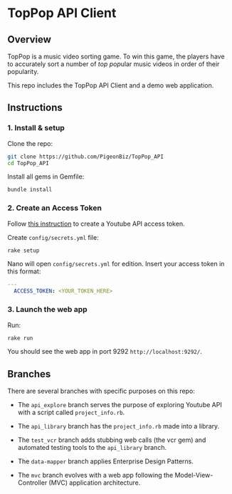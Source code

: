 # TopPop API Client

## Overview

TopPop is a music video sorting game. To win this game, the players have to accurately sort a number of *top pop*ular music videos in order of their popularity.

This repo includes the TopPop API Client and a demo web application.

## Instructions

### 1. Install & setup

Clone the repo:
```bash
git clone https://github.com/PigeonBiz/TopPop_API
cd TopPop_API
```
Install all gems in Gemfile:
```bash
bundle install
```

### 2. Create an Access Token

Follow [this instruction](https://developers.google.com/youtube/v3/getting-started) to create a Youtube API access token.

Create `config/secrets.yml` file:
```bash
rake setup
```

Nano will open `config/secrets.yml` for edition. Insert your access token in this format:
```yml
---
  ACCESS_TOKEN: <YOUR_TOKEN_HERE>
```


### 3. Launch the web app

Run:
```bash
rake run
```
You should see the web app in port 9292 `http://localhost:9292/`.


## Branches

There are several branches with specific purposes on this repo:

- The `api_explore` branch serves the purpose of exploring Youtube API with a script called `project_info.rb`.

- The `api_library` branch has the `project_info.rb` made into a library.

- The `test_vcr` branch adds stubbing web calls (the vcr gem) and automated testing tools to the `api_library` branch.

- The `data-mapper` branch applies Enterprise Design Patterns.

- The `mvc` branch evolves with a web app following the Model-View-Controller (MVC) application architecture.